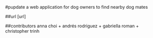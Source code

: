 #pupdate
a web application for dog owners to find nearby dog mates

##url
[url]

##contributors
anna choi + andrés rodriguez + gabriella roman + christopher trinh
